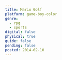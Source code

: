 ```yaml
---
title: Mario Golf
platform: game-boy-color
genre:
  - rpg
  - sports
digital: false
physical: true
guide: false
pending: false
posted: 2014-02-10
---
```

